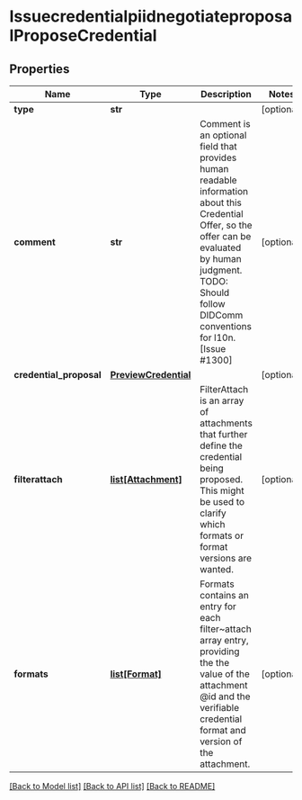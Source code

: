 # IssuecredentialpiidnegotiateproposalProposeCredential

## Properties
Name | Type | Description | Notes
------------ | ------------- | ------------- | -------------
**type** | **str** |  | [optional] 
**comment** | **str** | Comment is an optional field that provides human readable information about this Credential Offer, so the offer can be evaluated by human judgment. TODO: Should follow DIDComm conventions for l10n. [Issue #1300] | [optional] 
**credential_proposal** | [**PreviewCredential**](PreviewCredential.md) |  | [optional] 
**filterattach** | [**list[Attachment]**](Attachment.md) | FilterAttach is an array of attachments that further define the credential being proposed. This might be used to clarify which formats or format versions are wanted. | [optional] 
**formats** | [**list[Format]**](Format.md) | Formats contains an entry for each filter~attach array entry, providing the the value of the attachment @id and the verifiable credential format and version of the attachment. | [optional] 

[[Back to Model list]](../README.md#documentation-for-models) [[Back to API list]](../README.md#documentation-for-api-endpoints) [[Back to README]](../README.md)


